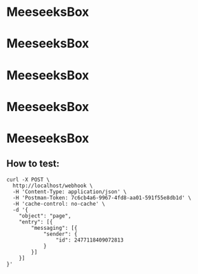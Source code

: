 # MeeseeksBox
# MeeseeksBox
# MeeseeksBox
# MeeseeksBox
# MeeseeksBox

## How to test:

```
curl -X POST \
  http://localhost/webhook \
  -H 'Content-Type: application/json' \
  -H 'Postman-Token: 7c6cb4a6-9967-4fd8-aa01-591f55e8db1d' \
  -H 'cache-control: no-cache' \
  -d '{
    "object": "page",
    "entry": [{
        "messaging": [{
            "sender": {
                "id": 2477118409072813
            }
        }]
    }]
}'
```